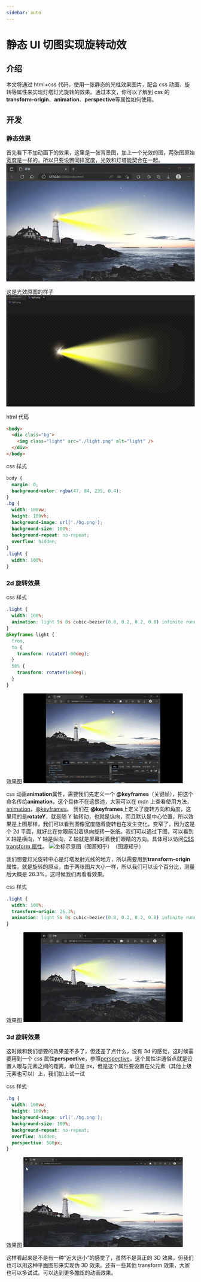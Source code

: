 ```yaml
---
sidebar: auto
---
```


# 静态 UI 切图实现旋转动效

## 介绍

本文将通过 html+css 代码，使用一张静态的光柱效果图片，配合 css 动画、旋转等属性来实现灯塔灯光旋转的效果。通过本文，你可以了解到 css 的**transform-origin**、**animation**、**perspective**等属性如何使用。

## 开发

### 静态效果

首先看下不加动画下的效果，这里是一张背景图，加上一个光效的图，两张图原始宽度是一样的，所以只要设置同样宽度，光效和灯塔能契合在一起。
![静态示例](./static.png)

这是光效原图的样子
![光效](./light-img.png)

html 代码

```html
<body>
  <div class="bg">
    <img class="light" src="./light.png" alt="light" />
  </div>
</body>
```

css 样式

```css
body {
  margin: 0;
  background-color: rgba(47, 84, 235, 0.4);
}
.bg {
  width: 100vw;
  height: 100vh;
  background-image: url('./bg.png');
  background-size: 100%;
  background-repeat: no-repeat;
  overflow: hidden;
}
.light {
  width: 100%;
}
```

### 2d 旋转效果

css 样式

```css
.light {
  width: 100%;
  animation: light 5s 0s cubic-bezier(0.8, 0.2, 0.2, 0.8) infinite running;
}
@keyframes light {
  from,
  to {
    transform: rotateY(-60deg);
  }
  50% {
    transform: rotateY(60deg);
  }
}
```

效果图
![2d旋转效果](./2d.gif)

css 动画**animation**属性，需要我们先定义一个 **@keyframes**（关键帧），把这个命名传给**animation**，这个具体不在这赘述，大家可以在 mdn 上查看使用方法，[animation](https://developer.mozilla.org/zh-CN/docs/Web/CSS/animation)，[@keyframes](https://developer.mozilla.org/zh-CN/docs/Web/CSS/@keyframes)。
我们在 **@keyframes**上定义了旋转方向和角度，这里用的是**rotateY**，就是随 Y 轴转动，也就是纵向，而且默认是中心位置，所以效果是上图那样，我们可以看到图像宽度随着旋转也在发生变化，变窄了，因为这是个 2d 平面，就好比在你眼前沿着纵向旋转一张纸。我们可以通过下图，可以看到 X 轴是横向，Y 轴是纵向，Z 轴就是屏幕对着我们眼睛的方向。具体可以访问[CSS transform 属性](https://zhuanlan.zhihu.com/p/398646182)。
![坐标示意图（图源知乎）](https://pic2.zhimg.com/80/v2-7d3b225419e9974174098715174b6b2d_720w.webp)（图源知乎）

我们想要灯光旋转中心是灯塔发射光线的地方，所以需要用到**transform-origin**属性，就是旋转的原点，由于两张图片大小一样，所以我们可以设个百分比，测量后大概是 26.3%，这时候我们再看看效果。

css 样式

```css
.light {
  width: 100%;
  transform-origin: 26.3%;
  animation: light 5s 0s cubic-bezier(0.8, 0.2, 0.2, 0.8) infinite running;
}
```

效果图
![2d旋转效果](./2d-origin.gif)

### 3d 旋转效果

这时候和我们想要的效果差不多了，但还差了点什么，没有 3d 的感觉，这时候需要用到一个 css 属性**perspective**，参照[perspective](https://developer.mozilla.org/zh-CN/docs/Web/CSS/perspective)，这个属性讲通俗点就是设置人眼与元素之间的距离，单位是 px，但是这个属性要设置在父元素（其他上级元素也可以）上，我们加上试一试

css 样式

```css
.bg {
  width: 100vw;
  height: 100vh;
  background-image: url('./bg.png');
  background-size: 100%;
  background-repeat: no-repeat;
  overflow: hidden;
  perspective: 500px;
}
```

效果图
![2d旋转效果](./3d.gif)

这样看起来是不是有一种“近大远小”的感觉了，虽然不是真正的 3D 效果，但我们也可以用这种平面图形来实现伪 3D 效果。还有一些其他 transform 效果，大家也可以多试试，可以达到更多酷炫的动画效果。
